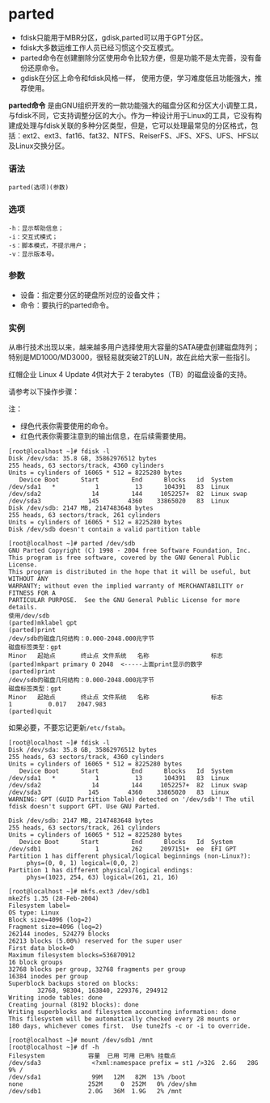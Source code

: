 # parted

* fdisk只能用于MBR分区，gdisk,parted可以用于GPT分区。
* fdisk大多数运维工作人员已经习惯这个交互模式。
* parted命令在创建删除分区使用命令比较方便，但是功能不是太完善，没有备份还原命令。
* gdisk在分区上命令和fdisk风格一样， 使用方便，学习难度低且功能强大，推荐使用。

**parted命令** 是由GNU组织开发的一款功能强大的磁盘分区和分区大小调整工具，与fdisk不同，它支持调整分区的大小。作为一种设计用于Linux的工具，它没有构建成处理与fdisk关联的多种分区类型，但是，它可以处理最常见的分区格式，包括：ext2、ext3、fat16、fat32、NTFS、ReiserFS、JFS、XFS、UFS、HFS以及Linux交换分区。

### 语法

```
parted(选项)(参数)
```

### 选项

```
-h：显示帮助信息；
-i：交互式模式；
-s：脚本模式，不提示用户；
-v：显示版本号。
```

### 参数

* 设备：指定要分区的硬盘所对应的设备文件；
* 命令：要执行的parted命令。

### 实例

从串行技术出现以来，越来越多用户选择使用大容量的SATA硬盘创建磁盘阵列；特别是MD1000/MD3000，很轻易就突破2T的LUN，故在此给大家一些指引。

红帽企业 Linux 4 Update 4供对大于 2 terabytes（TB）的磁盘设备的支持。

请参考以下操作步骤：

注：

* 绿色代表你需要使用的命令。
* 红色代表你需要注意到的输出信息，在后续需要使用。

```
[root@localhost ~]# fdisk -l
Disk /dev/sda: 35.8 GB, 35862976512 bytes
255 heads, 63 sectors/track, 4360 cylinders
Units = cylinders of 16065 * 512 = 8225280 bytes
   Device Boot      Start         End      Blocks   id  System
/dev/sda1   *           1          13      104391   83  Linux
/dev/sda2              14         144     1052257+  82  Linux swap
/dev/sda3             145        4360    33865020   83  Linux
Disk /dev/sdb: 2147 MB, 2147483648 bytes
255 heads, 63 sectors/track, 261 cylinders
Units = cylinders of 16065 * 512 = 8225280 bytes
Disk /dev/sdb doesn't contain a valid partition table
```

```
[root@localhost ~]# parted /dev/sdb
GNU Parted Copyright (C) 1998 - 2004 free Software Foundation, Inc.
This program is free software, covered by the GNU General Public License.
This program is distributed in the hope that it will be useful, but WITHOUT ANY
WARRANTY; without even the implied warranty of MERCHANTABILITY or FITNESS FOR A
PARTICULAR PURPOSE.  See the GNU General Public License for more details.
使用/dev/sdb
(parted)mklabel gpt
(parted)print
/dev/sdb的磁盘几何结构：0.000-2048.000兆字节
磁盘标签类型：gpt
Minor   起始点       终止点 文件系统   名称                 标志
(parted)mkpart primary 0 2048  <-----上面print显示的数字
(parted)print
/dev/sdb的磁盘几何结构：0.000-2048.000兆字节
磁盘标签类型：gpt
Minor   起始点       终止点 文件系统   名称                 标志
1          0.017   2047.983
(parted)quit
```

如果必要，不要忘记更新`/etc/fstab`​。

```
[root@localhost ~]# fdisk -l
Disk /dev/sda: 35.8 GB, 35862976512 bytes
255 heads, 63 sectors/track, 4360 cylinders
Units = cylinders of 16065 * 512 = 8225280 bytes
   Device Boot      Start         End      Blocks   Id  System
/dev/sda1   *           1          13      104391   83  Linux
/dev/sda2              14         144     1052257+  82  Linux swap
/dev/sda3             145        4360    33865020   83  Linux
WARNING: GPT (GUID Partition Table) detected on '/dev/sdb'! The util fdisk doesn't support GPT. Use GNU Parted.

Disk /dev/sdb: 2147 MB, 2147483648 bytes
255 heads, 63 sectors/track, 261 cylinders
Units = cylinders of 16065 * 512 = 8225280 bytes
   Device Boot      Start         End      Blocks   Id  System
/dev/sdb1               1         262     2097151+  ee  EFI GPT
Partition 1 has different physical/logical beginnings (non-Linux?):
     phys=(0, 0, 1) logical=(0,0, 2)
Partition 1 has different physical/logical endings:
     phys=(1023, 254, 63) logical=(261, 21, 16)
```

```
[root@localhost ~]# mkfs.ext3 /dev/sdb1
mke2fs 1.35 (28-Feb-2004)
Filesystem label=
OS type: Linux
Block size=4096 (log=2)
Fragment size=4096 (log=2)
262144 inodes, 524279 blocks
26213 blocks (5.00%) reserved for the super user
First data block=0
Maximum filesystem blocks=536870912
16 block groups
32768 blocks per group, 32768 fragments per group
16384 inodes per group
Superblock backups stored on blocks:
        32768, 98304, 163840, 229376, 294912
Writing inode tables: done
Creating journal (8192 blocks): done
Writing superblocks and filesystem accounting information: done
This filesystem will be automatically checked every 28 mounts or
180 days, whichever comes first.  Use tune2fs -c or -i to override.
```

```
[root@localhost ~]# mount /dev/sdb1 /mnt
[root@localhost ~]# df -h
Filesystem            容量  已用 可用 已用% 挂载点
/dev/sda3              <?xml:namespace prefix = st1 />32G  2.6G   28G   9% /
/dev/sda1              99M   12M   82M  13% /boot
none                  252M     0  252M   0% /dev/shm
/dev/sdb1             2.0G   36M  1.9G   2% /mnt
```

‍

